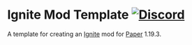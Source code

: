 Ignite Mod Template [![Discord](https://img.shields.io/discord/819522977586348052?style=for-the-badge)](https://discord.gg/rYpaxPFQrj)
===================

A template for creating an [Ignite](https://github.com/vectrix-space/ignite) 
mod for [Paper](https://papermc.io/) 1.19.3.
